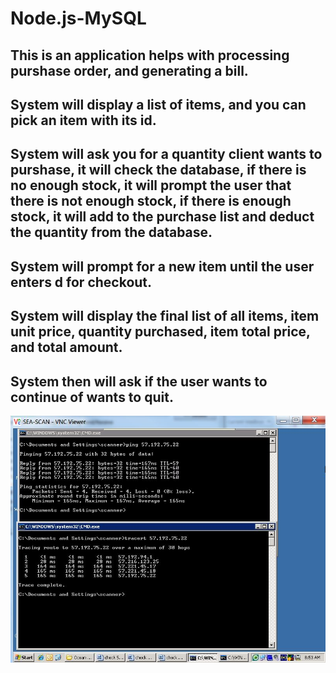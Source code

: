# Node.js-MySQL

## This is an application helps with processing purshase order, and generating a bill.

## System will display a list of items, and you can pick an item with its id.

## System will ask you for a quantity client wants to purshase, it will check the database, if there is no enough stock, it will prompt the user that there is not enough stock, if there is enough stock, it will add to the purchase list and deduct the quantity from the database.

## System will prompt for a new item until the user enters d for checkout.

## System will display the final list of all items, item unit price, quantity purchased, item total price, and total amount.

## System then will ask if the user wants to continue of wants to quit.

![](pictures/1.jpg)
